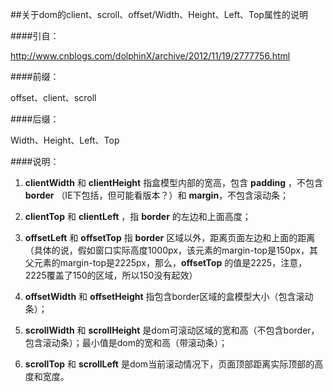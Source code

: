 ##关于dom的client、scroll、offset/Width、Height、Left、Top属性的说明

####引自：

http://www.cnblogs.com/dolphinX/archive/2012/11/19/2777756.html

####前缀：

offset、client、scroll

####后缀：

Width、Height、Left、Top

####说明：

1. **clientWidth** 和 **clientHeight** 指盒模型内部的宽高，包含 **padding** ，不包含 **border** （IE下包括，但可能看版本？）和 **margin**，不包含滚动条；

2. **clientTop** 和 **clientLeft** ，指 **border** 的左边和上面高度；

3. **offsetLeft** 和 **offsetTop** 指 **border** 区域以外，距离页面左边和上面的距离（具体的说，假如窗口实际高度1000px，该元素的margin-top是150px，其父元素的margin-top是2225px，那么，**offsetTop** 的值是2225，注意，2225覆盖了150的区域，所以150没有起效）

4. **offsetWidth** 和 **offsetHeight** 指包含border区域的盒模型大小（包含滚动条）；

5. **scrollWidth** 和 **scrollHeight** 是dom可滚动区域的宽和高（不包含border，包含滚动条）；最小值是dom的宽和高（带滚动条）；

6. **scrollTop** 和 **scrollLeft** 是dom当前滚动情况下，页面顶部距离实际顶部的高度和宽度。
